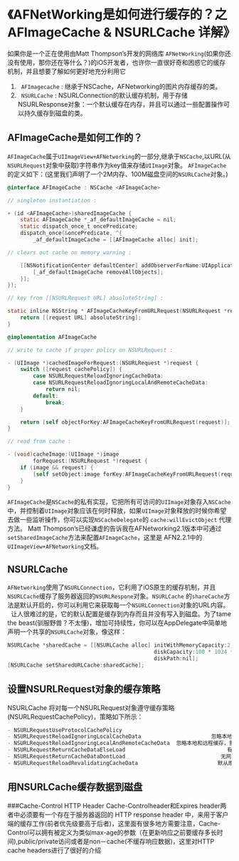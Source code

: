 
《AFNetWorking是如何进行缓存的？之AFImageCache & NSURLCache 详解》
===
如果你是一个正在使用由Matt Thompson’s开发的网络库 `AFNetWorking`(如果你还没有使用，那你还在等什么？)的iOS开发者，也许你一直很好奇和困惑它的缓存机制，并且想要了解如何更好地充分利用它

1. ` AFImagecache` : 继承于NSCache，AFNetworking的图片内存缓存的类。
2. ` NSURLCache`   : NSURLConnection的默认缓存机制，用于存储NSURLResponse对象：一个默认缓存在内存，并且可以通过一些配置操作可以持久缓存到磁盘的类。

AFImageCache是如何工作的？
---

`AFImageCache`属于`UIImageView+AFNetworking`的一部分,继承于`NSCache`,以URL(从`NSURLRequest`对象中获取)字符串作为key值来存储`UIImage`对象。
`AFImageCache`的定义如下：(这里我们声明了一个2M内存、100M磁盘空间的`NSURLCache`对象。)

```objective-c
@interface AFImageCache : NSCache <AFImageCache>

// singleton instantiation :

+ (id <AFImageCache>)sharedImageCache {
    static AFImageCache *_af_defaultImageCache = nil;
    static dispatch_once_t oncePredicate;
    dispatch_once(&oncePredicate, ^{
        _af_defaultImageCache = [[AFImageCache alloc] init];

// clears out cache on memory warning :

    [[NSNotificationCenter defaultCenter] addObserverForName:UIApplicationDidReceiveMemoryWarningNotification object:nil queue:[NSOperationQueue mainQueue] usingBlock:^(NSNotification * __unused notification) {
        [_af_defaultImageCache removeAllObjects];
    }];
});

// key from [[NSURLRequest URL] absoluteString] :

static inline NSString * AFImageCacheKeyFromURLRequest(NSURLRequest *request) {
    return [[request URL] absoluteString];
}

@implementation AFImageCache

// write to cache if proper policy on NSURLRequest :

- (UIImage *)cachedImageForRequest:(NSURLRequest *)request {
    switch ([request cachePolicy]) {
        case NSURLRequestReloadIgnoringCacheData:
        case NSURLRequestReloadIgnoringLocalAndRemoteCacheData:
            return nil;
        default:
            break;
    }

    return [self objectForKey:AFImageCacheKeyFromURLRequest(request)];
}

// read from cache :

- (void)cacheImage:(UIImage *)image
        forRequest:(NSURLRequest *)request {
    if (image && request) {
        [self setObject:image forKey:AFImageCacheKeyFromURLRequest(request)];
    }
}
```
`AFImageCache`是`NSCache`的私有实现，它把所有可访问的`UIImage`对象存入`NSCache`中，并控制着`UIImage`对象应该在何时释放，如果`UIImage`对象释放的时候你希望去做一些监听操作，你可以实现`NSCacheDelegate`的 `cache:willEvictObject` 代理方法。
   Matt Thompson’s已经谦虚的告诉我在AFNetworking2.1版本中可通过`setSharedImageCache`方法来配置`AFImageCache`，这里是 AFN2.2.1中的`UIImageView+AFNetworking`文档。

NSURLCache
---
`AFNetworking`使用了`NSURLConnection`，它利用了iOS原生的缓存机制，并且`NSURLCache`缓存了服务器返回的`NSURLRespone`对象。`NSURLCache` 的`shareCache`方法是默认开启的，你可以利用它来获取每一个`NSURLConnection`对象的URL内容。
   让人很难过的是，它的默认配置是缓存到内存而且并没有写入到磁盘。为了tame the beast(驯服野兽？不太懂)，增加可持续性，你可以在AppDelegate中简单地声明一个共享的`NSURLCache`对象，像这样：
```objective-c
NSURLCache *sharedCache = [[NSURLCache alloc] initWithMemoryCapacity:2 * 1024 * 1024
                                              diskCapacity:100 * 1024 * 1024
                                              diskPath:nil];
[NSURLCache setSharedURLCache:sharedCache];
```

设置NSURLRequest对象的缓存策略
---
 NSURLCache 将对每一个NSURLRequest对象遵守缓存策略(NSURLRequestCachePolicy)，策略如下所示：

```objective-c
- NSURLRequestUseProtocolCachePolicy                                    默认的缓存策略，对特定的URL请求使用网络协议中实现的缓存逻辑
- NSURLRequestReloadIgnoringLocalCacheData                      忽略本地缓存，重新请请求
- NSURLRequestReloadIgnoringLocalAndRemoteCacheData  忽略本地和远程缓存，重新请求
- NSURLRequestReturnCacheDataElseLoad                                有缓存则从中加载，如果没有则去请求
- NSURLRequestReturnCacheDataDontLoad                              无网络状态下不去请求，一直加载本地缓存数据无论其是否存在
- NSURLRequestReloadRevalidatingCacheData                         默从原始地址确认缓存数据的合法性之后，缓存数据才可使用，否则请求原始地址
```
用NSURLCache缓存数据到磁盘
---
###Cache-Control HTTP Header
  Cache-Controlheader和Expires header两者中必须要有一个存在于服务器返回的 HTTP response header 中，来用于客户端的缓存工作(前者优先级要高于后者)，这里面有很多地方需要注意，Cache-Control可以拥有被定义为类似max-age的参数（在更新响应之前要缓存多长时间),public/private访问或者是non－cache(不缓存响应数据)，这里对HTTP cache headers进行了很好的介绍
